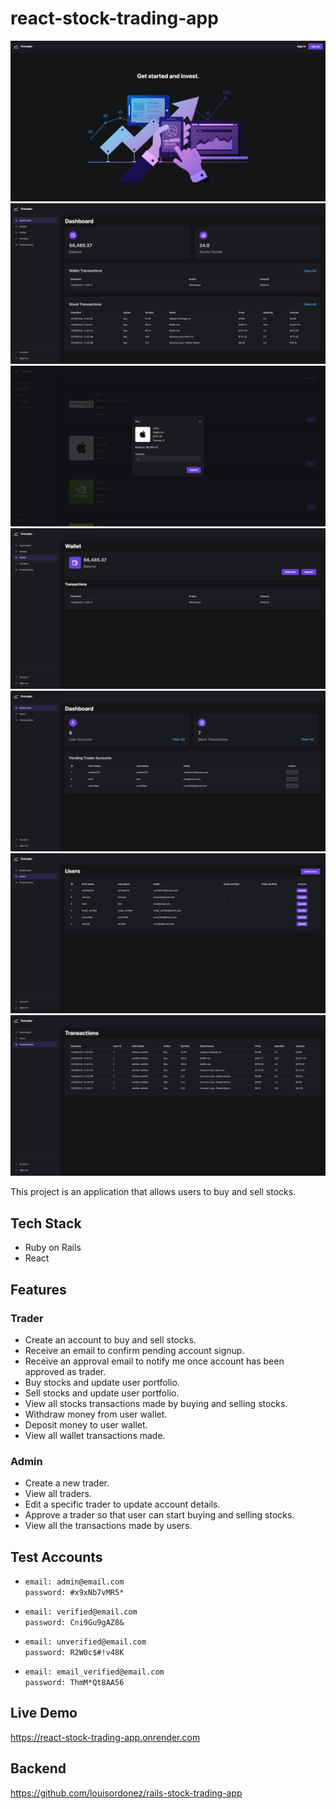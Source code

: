 # react-stock-trading-app

![Screenshot](./docs/images/screenshots/landing.png)
![Screenshot](./docs/images/screenshots/user/user_dashboard.png)
![Screenshot](./docs/images/screenshots/user/user_market.png)
![Screenshot](./docs/images/screenshots/user/user_wallet.png)
![Screenshot](./docs/images/screenshots/admin/admin_dashboard.png)
![Screenshot](./docs/images/screenshots/admin/admin_users.png)
![Screenshot](./docs/images/screenshots/admin/admin_transactions.png)

This project is an application that allows users to buy and sell stocks.

## Tech Stack

- Ruby on Rails
- React

## Features

### Trader

- Create an account to buy and sell stocks.
- Receive an email to confirm pending account signup.
- Receive an approval email to notify me once account has been approved as trader.
- Buy stocks and update user portfolio.
- Sell stocks and update user portfolio.
- View all stocks transactions made by buying and selling stocks.
- Withdraw money from user wallet.
- Deposit money to user wallet.
- View all wallet transactions made.

### Admin

- Create a new trader.
- View all traders.
- Edit a specific trader to update account details.
- Approve a trader so that user can start buying and selling stocks.
- View all the transactions made by users.

## Test Accounts

- `email: admin@email.com`  
  `password: #x9xNb7vMR5*`

- `email: verified@email.com`  
  `password: Cni9Gu9gAZ8&`

- `email: unverified@email.com`  
  `password: R2W0c$#!v48K`

- `email: email_verified@email.com`  
  `password: ThmM*Qt8AA56`

## Live Demo

https://react-stock-trading-app.onrender.com

## Backend

https://github.com/louisordonez/rails-stock-trading-app
